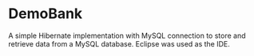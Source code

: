 # DemoBank
A simple Hibernate implementation with MySQL connection to store and retrieve data from a MySQL database. Eclipse was used as the IDE. 
